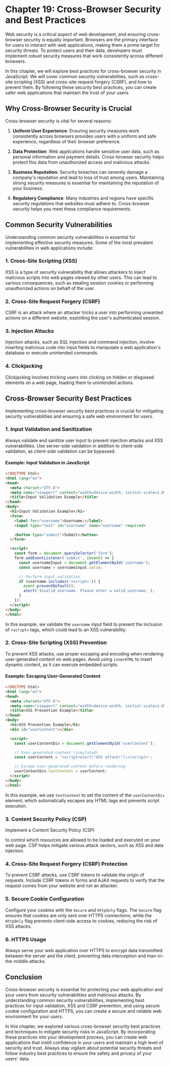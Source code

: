 # Chapter 19: Cross-Browser Security and Best Practices

Web security is a critical aspect of web development, and ensuring cross-browser security is equally important. Browsers are the primary interface for users to interact with web applications, making them a prime target for security threats. To protect users and their data, developers must implement robust security measures that work consistently across different browsers.

In this chapter, we will explore best practices for cross-browser security in JavaScript. We will cover common security vulnerabilities, such as cross-site scripting (XSS) and cross-site request forgery (CSRF), and how to prevent them. By following these security best practices, you can create safer web applications that maintain the trust of your users.

## Why Cross-Browser Security is Crucial

Cross-browser security is vital for several reasons:

1. **Uniform User Experience**: Ensuring security measures work consistently across browsers provides users with a uniform and safe experience, regardless of their browser preference.

2. **Data Protection**: Web applications handle sensitive user data, such as personal information and payment details. Cross-browser security helps protect this data from unauthorized access and malicious attacks.

3. **Business Reputation**: Security breaches can severely damage a company's reputation and lead to loss of trust among users. Maintaining strong security measures is essential for maintaining the reputation of your business.

4. **Regulatory Compliance**: Many industries and regions have specific security regulations that websites must adhere to. Cross-browser security helps you meet these compliance requirements.

## Common Security Vulnerabilities

Understanding common security vulnerabilities is essential for implementing effective security measures. Some of the most prevalent vulnerabilities in web applications include:

### 1. Cross-Site Scripting (XSS)

XSS is a type of security vulnerability that allows attackers to inject malicious scripts into web pages viewed by other users. This can lead to various consequences, such as stealing session cookies or performing unauthorized actions on behalf of the user.

### 2. Cross-Site Request Forgery (CSRF)

CSRF is an attack where an attacker tricks a user into performing unwanted actions on a different website, exploiting the user's authenticated session.

### 3. Injection Attacks

Injection attacks, such as SQL injection and command injection, involve inserting malicious code into input fields to manipulate a web application's database or execute unintended commands.

### 4. Clickjacking

Clickjacking involves tricking users into clicking on hidden or disguised elements on a web page, leading them to unintended actions.

## Cross-Browser Security Best Practices

Implementing cross-browser security best practices is crucial for mitigating security vulnerabilities and ensuring a safe web environment for users.

### 1. Input Validation and Sanitization

Always validate and sanitize user input to prevent injection attacks and XSS vulnerabilities. Use server-side validation in addition to client-side validation, as client-side validation can be bypassed.

#### Example: Input Validation in JavaScript

```html
<!DOCTYPE html>
<html lang="en">
<head>
  <meta charset="UTF-8">
  <meta name="viewport" content="width=device-width, initial-scale=1.0">
  <title>Input Validation Example</title>
</head>
<body>
  <h1>Input Validation Example</h1>
  <form>
    <label for="username">Username:</label>
    <input type="text" id="username" name="username" required>

    <button type="submit">Submit</button>
  </form>

  <script>
    const form = document.querySelector('form');
    form.addEventListener('submit', (event) => {
      const usernameInput = document.getElementById('username');
      const username = usernameInput.value;

      // Perform input validation
      if (username.includes('<script>')) {
        event.preventDefault();
        alert('Invalid username. Please enter a valid username.');
      }
    });
  </script>
</body>
</html>
```

In this example, we validate the `username` input field to prevent the inclusion of `<script>` tags, which could lead to an XSS vulnerability.

### 2. Cross-Site Scripting (XSS) Prevention

To prevent XSS attacks, use proper escaping and encoding when rendering user-generated content on web pages. Avoid using `innerHTML` to insert dynamic content, as it can execute embedded scripts.

#### Example: Escaping User-Generated Content

```html
<!DOCTYPE html>
<html lang="en">
<head>
  <meta charset="UTF-8">
  <meta name="viewport" content="width=device-width, initial-scale=1.0">
  <title>XSS Prevention Example</title>
</head>
<body>
  <h1>XSS Prevention Example</h1>
  <div id="userContent"></div>

  <script>
    const userContentDiv = document.getElementById('userContent');

    // User-generated content (simulated)
    const userContent = '<script>alert("XSS attack!");</script>';

    // Escape user-generated content before rendering
    userContentDiv.textContent = userContent;
  </script>
</body>
</html>
```

In this example, we use `textContent` to set the content of the `userContentDiv` element, which automatically escapes any HTML tags and prevents script execution.

### 3. Content Security Policy (CSP)

Implement a Content Security Policy (CSP)

 to control which resources are allowed to be loaded and executed on your web page. CSP helps mitigate various attack vectors, such as XSS and data injection.

### 4. Cross-Site Request Forgery (CSRF) Protection

To prevent CSRF attacks, use CSRF tokens to validate the origin of requests. Include CSRF tokens in forms and AJAX requests to verify that the request comes from your website and not an attacker.

### 5. Secure Cookie Configuration

Configure your cookies with the `Secure` and `HttpOnly` flags. The `Secure` flag ensures that cookies are only sent over HTTPS connections, while the `HttpOnly` flag prevents client-side access to cookies, reducing the risk of XSS attacks.

### 6. HTTPS Usage

Always serve your web application over HTTPS to encrypt data transmitted between the server and the client, preventing data interception and man-in-the-middle attacks.

## Conclusion

Cross-browser security is essential for protecting your web application and your users from security vulnerabilities and malicious attacks. By understanding common security vulnerabilities, implementing best practices for input validation, XSS and CSRF prevention, and using secure cookie configuration and HTTPS, you can create a secure and reliable web environment for your users.

In this chapter, we explored various cross-browser security best practices and techniques to mitigate security risks in JavaScript. By incorporating these practices into your development process, you can create web applications that instill confidence in your users and maintain a high level of security and trust. Always stay vigilant about potential security threats and follow industry best practices to ensure the safety and privacy of your users' data.